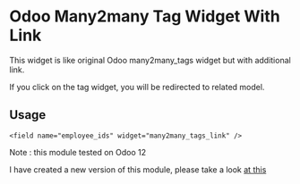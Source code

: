 # Odoo Many2many Tag Widget With Link

This widget is like original Odoo many2many_tags widget but with additional link.

If you click on the tag widget, you will be redirected to related model.

## Usage

```
<field name="employee_ids" widget="many2many_tags_link" />
```


Note : this module tested on Odoo 12

I have created a new version of this module, please take a look [at this](https://github.com/znry27/open_in_new_tab)

